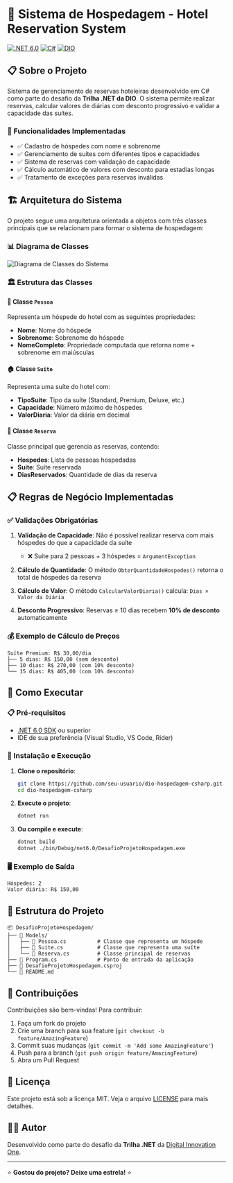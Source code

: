 # 🏨 Sistema de Hospedagem - Hotel Reservation System

[![.NET 6.0](https://img.shields.io/badge/.NET-6.0-512BD4?style=flat&logo=dotnet)](https://dotnet.microsoft.com/)
[![C#](https://img.shields.io/badge/C%23-239120?style=flat&logo=c-sharp&logoColor=white)](https://docs.microsoft.com/pt-br/dotnet/csharp/)
[![DIO](https://img.shields.io/badge/DIO-Trilha_.NET-ff6b35?style=flat)](https://www.dio.me)

## 📋 Sobre o Projeto

Sistema de gerenciamento de reservas hoteleiras desenvolvido em C# como parte do desafio da **Trilha .NET da DIO**. O sistema permite realizar reservas, calcular valores de diárias com desconto progressivo e validar a capacidade das suítes.

### 🎯 Funcionalidades Implementadas

- ✅ Cadastro de hóspedes com nome e sobrenome
- ✅ Gerenciamento de suítes com diferentes tipos e capacidades
- ✅ Sistema de reservas com validação de capacidade
- ✅ Cálculo automático de valores com desconto para estadias longas
- ✅ Tratamento de exceções para reservas inválidas

## 🏗️ Arquitetura do Sistema

O projeto segue uma arquitetura orientada a objetos com três classes principais que se relacionam para formar o sistema de hospedagem:

### 📊 Diagrama de Classes

![Diagrama de Classes do Sistema](diagrama_classe_hotel.png)

### 🏛️ Estrutura das Classes

#### 👤 Classe `Pessoa`
Representa um hóspede do hotel com as seguintes propriedades:
- **Nome**: Nome do hóspede
- **Sobrenome**: Sobrenome do hóspede  
- **NomeCompleto**: Propriedade computada que retorna nome + sobrenome em maiúsculas

#### 🏠 Classe `Suite`
Representa uma suíte do hotel com:
- **TipoSuite**: Tipo da suíte (Standard, Premium, Deluxe, etc.)
- **Capacidade**: Número máximo de hóspedes
- **ValorDiaria**: Valor da diária em decimal

#### 📅 Classe `Reserva`
Classe principal que gerencia as reservas, contendo:
- **Hospedes**: Lista de pessoas hospedadas
- **Suite**: Suíte reservada
- **DiasReservados**: Quantidade de dias da reserva

## 📋 Regras de Negócio Implementadas

### ✅ Validações Obrigatórias

1. **Validação de Capacidade**: Não é possível realizar reserva com mais hóspedes do que a capacidade da suíte
   - ❌ Suíte para 2 pessoas + 3 hóspedes = `ArgumentException`

2. **Cálculo de Quantidade**: O método `ObterQuantidadeHospedes()` retorna o total de hóspedes da reserva

3. **Cálculo de Valor**: O método `CalcularValorDiaria()` calcula: `Dias × Valor da Diária`

4. **Desconto Progressivo**: Reservas ≥ 10 dias recebem **10% de desconto** automaticamente

### 💰 Exemplo de Cálculo de Preços

```
Suíte Premium: R$ 30,00/dia
├── 5 dias: R$ 150,00 (sem desconto)
├── 10 dias: R$ 270,00 (com 10% desconto)
└── 15 dias: R$ 405,00 (com 10% desconto)
```

## 🚀 Como Executar

### 📋 Pré-requisitos

- [.NET 6.0 SDK](https://dotnet.microsoft.com/download/dotnet/6.0) ou superior
- IDE de sua preferência (Visual Studio, VS Code, Rider)

### 🔧 Instalação e Execução

1. **Clone o repositório**:
   ```bash
   git clone https://github.com/seu-usuario/dio-hospedagem-csharp.git
   cd dio-hospedagem-csharp
   ```

2. **Execute o projeto**:
   ```bash
   dotnet run
   ```

3. **Ou compile e execute**:
   ```bash
   dotnet build
   dotnet ./bin/Debug/net6.0/DesafioProjetoHospedagem.exe
   ```

### 🖥️ Exemplo de Saída

```
Hóspedes: 2
Valor diária: R$ 150,00
```

## 🔧 Estrutura do Projeto

```
📦 DesafioProjetoHospedagem/
├── 📁 Models/
│   ├── 📄 Pessoa.cs          # Classe que representa um hóspede
│   ├── 📄 Suite.cs           # Classe que representa uma suíte
│   └── 📄 Reserva.cs         # Classe principal de reservas
├── 📄 Program.cs             # Ponto de entrada da aplicação
├── 📄 DesafioProjetoHospedagem.csproj
└── 📄 README.md
```

## 🤝 Contribuições

Contribuições são bem-vindas! Para contribuir:

1. Faça um fork do projeto
2. Crie uma branch para sua feature (`git checkout -b feature/AmazingFeature`)
3. Commit suas mudanças (`git commit -m 'Add some AmazingFeature'`)
4. Push para a branch (`git push origin feature/AmazingFeature`)
5. Abra um Pull Request

## 📝 Licença

Este projeto está sob a licença MIT. Veja o arquivo [LICENSE](LICENSE) para mais detalhes.

## 👨‍💻 Autor

Desenvolvido como parte do desafio da **Trilha .NET** da [Digital Innovation One](https://www.dio.me).

---

⭐ **Gostou do projeto? Deixe uma estrela!** ⭐
